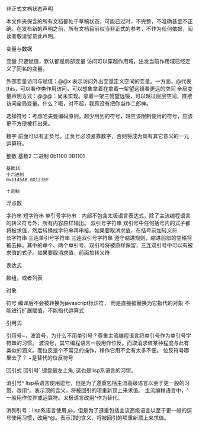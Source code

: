 非正式文档状态声明

本文件夹保含的所有文档都处于草稿状态，可能已过时，不完整，不准确甚至不正确。在发布新的声明之前，所有文档目前权当非正式的参考，不作为任何依据，阅读者敬请留意此声明。

变量与数据

变量
  只要赋值，默认都是局部变量
  访问可以穿越作用域，出发当前作用域已经定义了同名的变量。

  外部变量访问与赋值：@@x 表示访问外出变量定义空间的变量。一方面，@代表this，可以看作类作用访问，可以想象拿着在拿着一架望远镜看更远的空间
  全局变量声明方式：@@@：尚未实现。拿着一架三筒望远镜，可以越过层层空间，直接访问全局变量。什么？哦，对不起，我真没有把你当作二郎神。

  选择符号：考虑哈夫曼编码原则。越少用到的符号，越应该限制使用的符号，应该更不方便被打出来。

数字
  前面可以有正负号。正负号必须紧靠数字，否则将成为具有其它意义的一元运算符。

  整数
    基数2
    二进制
      0b1100 0B1101


    基数16
    十六进制
    0x1145AB 0X123EF

    十进制

  浮点数

字符串
  短字符串
    单引号字符串：内部不包含太极语言表达式，除了主流编程语言的转义符号外，所有内容原样输出。
    双引号字符串
      双引号中任何括号内的式子都将被求值，然后转换成字符串再串接。如果要取消求值，在括号前加转义符\
  长字符串
    三连单引号字符串
    三连双引号字符串
    遵守缩进规则，缩进前部的空格将被去掉。其中的单个、两个单引号、双引号将被原样保留，三连双引号中可以有被求值的式子。如果要取消求值，前面加转义符

表达式

数组，或者列表

对象

符号
  编译后不会被转换为javascript标识符， 而是直接被替换为它指代的对象
  不能进行扩展赋值，不能指代运算式

引用式

  引用号~，波浪号，为什么不用单引号？尊重主流编程语言将单引号作为单引号字符串的习惯。
  波浪号，其它编程语言一般用作位反。而取消求值某种程度与此有类似的涵义。而位反是个不常见的操作，移作它用不会有太多不便。
  位反符号哪里去了？ \~是替代的位反符号

回引式
  回引号` 键盘最左上角, 这也是lisp系语言的习惯。

  消引号^ lisp系语言使用逗号，但是为了遵重包括主流高级语言以至于更一般的习惯，改用^。表示顶的含义，将被回引的项重新顶上来求值。
  主流编程语言中，^一般用作位异或运算符。太极语言改用\^作为替代。

  消列引号：lisp系语言使用,@，但是为了遵重包括主流高级语言以至于更一般的逗号使用习惯，改用^@。表示顶的含义，将被回引的项重新顶上来求值。
